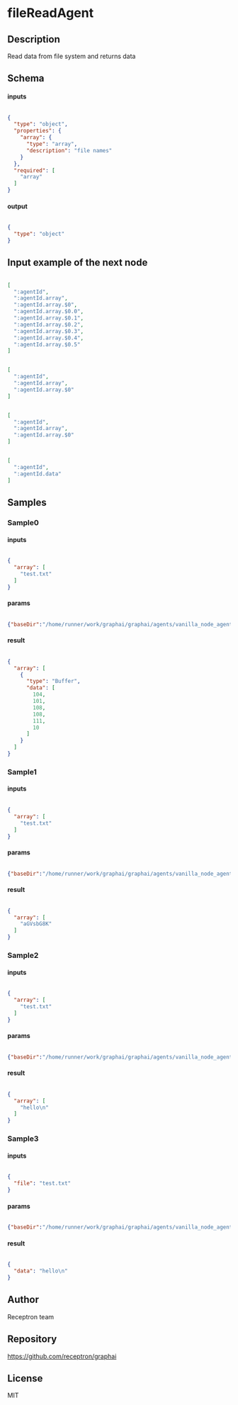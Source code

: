 # fileReadAgent




## Description

Read data from file system and returns data

## Schema

#### inputs

```json

{
  "type": "object",
  "properties": {
    "array": {
      "type": "array",
      "description": "file names"
    }
  },
  "required": [
    "array"
  ]
}

````

#### output

```json

{
  "type": "object"
}

````

## Input example of the next node

```json

[
  ":agentId",
  ":agentId.array",
  ":agentId.array.$0",
  ":agentId.array.$0.0",
  ":agentId.array.$0.1",
  ":agentId.array.$0.2",
  ":agentId.array.$0.3",
  ":agentId.array.$0.4",
  ":agentId.array.$0.5"
]

````
```json

[
  ":agentId",
  ":agentId.array",
  ":agentId.array.$0"
]

````
```json

[
  ":agentId",
  ":agentId.array",
  ":agentId.array.$0"
]

````
```json

[
  ":agentId",
  ":agentId.data"
]

````

## Samples

### Sample0

#### inputs

```json

{
  "array": [
    "test.txt"
  ]
}

````

#### params

```json

{"baseDir":"/home/runner/work/graphai/graphai/agents/vanilla_node_agents/lib/node_file_agents/../../tests/files/"}

````

#### result

```json

{
  "array": [
    {
      "type": "Buffer",
      "data": [
        104,
        101,
        108,
        108,
        111,
        10
      ]
    }
  ]
}

````
### Sample1

#### inputs

```json

{
  "array": [
    "test.txt"
  ]
}

````

#### params

```json

{"baseDir":"/home/runner/work/graphai/graphai/agents/vanilla_node_agents/lib/node_file_agents/../../tests/files/","outputType":"base64"}

````

#### result

```json

{
  "array": [
    "aGVsbG8K"
  ]
}

````
### Sample2

#### inputs

```json

{
  "array": [
    "test.txt"
  ]
}

````

#### params

```json

{"baseDir":"/home/runner/work/graphai/graphai/agents/vanilla_node_agents/lib/node_file_agents/../../tests/files/","outputType":"text"}

````

#### result

```json

{
  "array": [
    "hello\n"
  ]
}

````
### Sample3

#### inputs

```json

{
  "file": "test.txt"
}

````

#### params

```json

{"baseDir":"/home/runner/work/graphai/graphai/agents/vanilla_node_agents/lib/node_file_agents/../../tests/files/","outputType":"text"}

````

#### result

```json

{
  "data": "hello\n"
}

````

## Author

Receptron team

## Repository

https://github.com/receptron/graphai

## License

MIT

